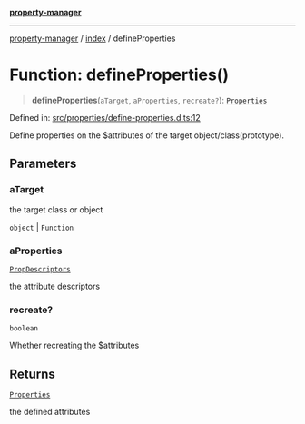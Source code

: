 [**property-manager**](../../README.md)

***

[property-manager](../../modules.md) / [index](../README-1.md) / defineProperties

# Function: defineProperties()

> **defineProperties**(`aTarget`, `aProperties`, `recreate?`): [`Properties`](../../properties/classes/Properties.md)

Defined in: [src/properties/define-properties.d.ts:12](https://github.com/snowyu/property-manager.js/blob/875a648099d0c063400c33d31fea8b465b85b679/src/properties/define-properties.d.ts#L12)

Define properties on the $attributes of the target object/class(prototype).

## Parameters

### aTarget

the target class or object

`object` | `Function`

### aProperties

[`PropDescriptors`](../../abstract/type-aliases/PropDescriptors.md)

the attribute descriptors

### recreate?

`boolean`

Whether recreating the $attributes

## Returns

[`Properties`](../../properties/classes/Properties.md)

the defined attributes
